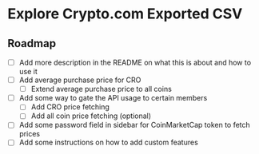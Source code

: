 # Explore Crypto.com Exported CSV

## Roadmap

- [ ] Add more description in the README on what this is about and how to use it
- [ ] Add average purchase price for CRO
  - [ ] Extend average purchase price to all coins
- [ ] Add some way to gate the API usage to certain members
  - [ ] Add CRO price fetching
  - [ ] Add all coin price fetching (optional)
- [ ] Add some password field in sidebar for CoinMarketCap token to fetch prices
- [ ] Add some instructions on how to add custom features
